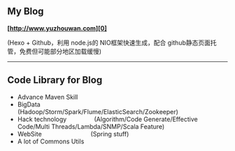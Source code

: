 ## My Blog
__[http://www.yuzhouwan.com][0]__

(Hexo + Github，利用 node.js的 NIO框架快速生成，配合 github静态页面托管，免费但可能部分地区加载缓慢)

---------------

## Code Library for Blog

- Advance Maven Skill
- BigData&ensp;&ensp;&ensp;&ensp;&ensp;&ensp;&ensp;&ensp;&ensp;&ensp;&ensp;&ensp;&ensp;&ensp;&ensp;&ensp;&ensp;(Hadoop/Storm/Spark/Flume/ElasticSearch/Zookeeper)
- Hack technology&ensp;&ensp;&ensp;&ensp;&ensp;&ensp;&ensp;&ensp;&ensp;(Algorithm/Code Generate/Effective Code/Multi Threads/Lambda/SNMP/Scala Feature)
- WebSite&ensp;&ensp;&ensp;&ensp;&ensp;&ensp;&ensp;&ensp;&ensp;&ensp;&ensp;&ensp;&ensp;&ensp;&ensp;&ensp;(Spring stuff)
- A lot of Commons Utils

[0]:http://www.yuzhouwan.com